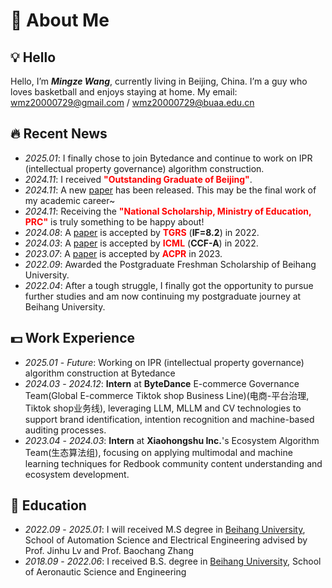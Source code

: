 # 👋 About Me

## 💡 Hello
Hello, I’m ***Mingze Wang***, currently living in Beijing, China. I’m a guy who loves basketball and enjoys staying at home. My email: wmz20000729@gmail.com / wmz20000729@buaa.edu.cn

## 🔥 Recent News
- *2025.01*: I finally chose to join Bytedance and continue to work on IPR (intellectual property governance) algorithm construction.
- *2024.11*: I received **<font color="red">"Outstanding Graduate of Beijing"</font>**.
- *2024.11*: A new [paper](https://arxiv.org/abs/2411.11360) has been released. This may be the final work of my academic career~
- *2024.11*: Receiving the  **<font color="red">"National Scholarship, Ministry of Education, PRC"</font>** is truly something to be happy about!
- *2024.08*: A [paper](https://ieeexplore.ieee.org/document/10623867) is accepted by **<font color="red">TGRS</font>** (**IF=8.2**) in 2022.
- *2024.03*: A [paper](https://proceedings.mlr.press/v235/xu24z.html) is accepted by **<font color="red">ICML</font>** (**CCF-A**) in 2022.
- *2023.07*: A [paper](https://link.springer.com/content/pdf/10.1007/978-3-031-47665-5_25.pdf?pdf=inline%20link) is accepted by **<font color="red">ACPR</font>** in 2023.
- *2022.09*: Awarded the Postgraduate Freshman Scholarship of Beihang University.
- *2022.04*: After a tough struggle, I finally got the opportunity to pursue further studies and am now continuing my postgraduate journey at Beihang University.

## 💵 Work Experience

- *2025.01* - *Future*: Working on IPR (intellectual property governance) algorithm construction at Bytedance
- *2024.03* - *2024.12*: **Intern** at **ByteDance** E-commerce Governance Team(Global E-commerce Tiktok shop Business Line)(电商-平台治理, Tiktok shop业务线), leveraging LLM, MLLM and CV technologies to support brand identification, intention recognition and machine-based auditing processes.
- *2023.04* - *2024.03*: **Intern** at **Xiaohongshu Inc.**'s Ecosystem Algorithm Team(生态算法组), focusing on applying multimodal and machine learning techniques for Redbook community content understanding and ecosystem development.

## 📖 Education
- *2022.09* - *2025.01*: I will received M.S degree in [Beihang University](https://www.buaa.edu.cn/), School of Automation Science and Electrical Engineering advised by Prof. Jinhu Lv and Prof. Baochang Zhang
- *2018.09* - *2022.06*: I received B.S. degree in [Beihang University](https://www.buaa.edu.cn/), School of Aeronautic Science and Engineering
